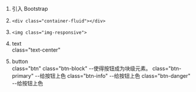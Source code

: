 1. 引入 Bootstrap  
<link rel="stylesheet" href="//cdn.bootcss.com/bootstrap/3.3.1/css/bootstrap.min.css"/>

2. ```<div class="container-fluid"></div>```
3. ```<img class="img-responsive">```


4. text  
class="text-center"  
5. button  
class="btn"
class="btn-block" --使得按钮成为块级元素。
class="btn-primary" --给按钮上色
class="btn-info"    --给按钮上色
class="btn-danger"  --给按钮上色
